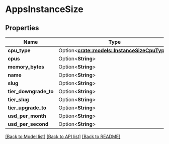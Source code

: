 # AppsInstanceSize

## Properties

Name | Type | Description | Notes
------------ | ------------- | ------------- | -------------
**cpu_type** | Option<[**crate::models::InstanceSizeCpuType**](instance_size_cpu_type.md)> |  | [optional]
**cpus** | Option<**String**> |  | [optional]
**memory_bytes** | Option<**String**> |  | [optional]
**name** | Option<**String**> |  | [optional]
**slug** | Option<**String**> |  | [optional]
**tier_downgrade_to** | Option<**String**> |  | [optional]
**tier_slug** | Option<**String**> |  | [optional]
**tier_upgrade_to** | Option<**String**> |  | [optional]
**usd_per_month** | Option<**String**> |  | [optional]
**usd_per_second** | Option<**String**> |  | [optional]

[[Back to Model list]](../README.md#documentation-for-models) [[Back to API list]](../README.md#documentation-for-api-endpoints) [[Back to README]](../README.md)


